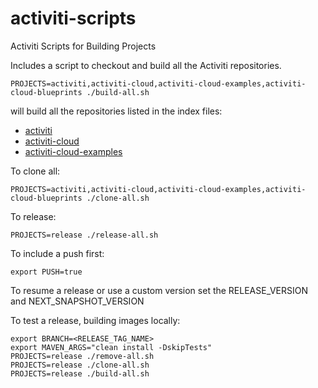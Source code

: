 # activiti-scripts
Activiti Scripts for Building Projects

Includes a script to checkout and build all the Activiti repositories.

    PROJECTS=activiti,activiti-cloud,activiti-cloud-examples,activiti-cloud-blueprints ./build-all.sh
    
will build all the repositories listed in the index files:

* [activiti](./repos-activiti.txt)
* [activiti-cloud](./repos-activiti.txt)
* [activiti-cloud-examples](./repos-activiti.txt)

To clone all:

    PROJECTS=activiti,activiti-cloud,activiti-cloud-examples,activiti-cloud-blueprints ./clone-all.sh

To release:

    PROJECTS=release ./release-all.sh

To include a push first:

    export PUSH=true

To resume a release or use a custom version set the RELEASE_VERSION and NEXT_SNAPSHOT_VERSION

To test a release, building images locally:

    export BRANCH=<RELEASE_TAG_NAME>
    export MAVEN_ARGS="clean install -DskipTests"
    PROJECTS=release ./remove-all.sh
    PROJECTS=release ./clone-all.sh
    PROJECTS=release ./build-all.sh

